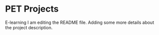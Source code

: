 # PET Projects
E-learning
I am editing the README file. Adding some more details about the project description.

